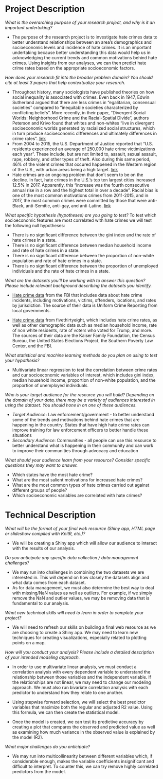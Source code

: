 # Project Description
*What is the overarching purpose of your research project, and why is it an important undertaking?*

- The purpose of the research project is to investigate hate crimes data to better understand relationships between an area’s demographics and socioeconomic levels and incidence of hate crimes. It is an important undertaking because better understanding this data would help us in acknowledging the current trends and common motivations behind hate crimes. Using insights from our analyses, we can then predict hate crime rates based on the appropriate socioeconomic factors.

*How does your research fit into the broader problem domain? You should cite at least 3 papers that help contextualize your research.*

- Throughout history, many sociologists have published theories on how social inequality is associated with crimes. Even back in 1947, Edwin Sutherland argued that there are less crimes in “egalitarian, consensual societies” compared to “inequitable societies characterized by conflicting beliefs”. More recently, in their paper, “Divergent Social Worlds: Neighborhood Crime and the Racial-Spatial Divide”, authors Peterson and Krivo found that whites and non-whites “live in divergent socioeconomic worlds generated by racialized social structures, which in turn produce socioeconomic differences and ultimately differences in crime rates”.
[link](http://faculty.washington.edu/matsueda/Papers/Inequality.pdf)
- From 2004 to 2015, the U.S. Department of Justice reported that “U.S. residents experienced an average of 250,000 hate crime victimizations each year”. These include, but are not limited to, assault, sexual assault, rape, robbery, and other types of theft. Also during this same period, 46% of the violent crimes that occured happened in the Western region of the U.S., with urban areas being a high target.
[link](https://www.bjs.gov/content/pub/pdf/hcv0415.pdf)
- Hate crimes are an ongoing problem that don’t seem to be on the decline. In fact, hate crimes in the U.S.’s top ten largest cities increased 12.5% in 2017. Apparently, this “increase was the fourth consecutive annual rise in a row and the highest total in over a decade”. Racial bias is one of the most common motivations crimes from 2011-2015, and in 2017, the most common crimes were committed by those that were anti-Black, anti-Semitic, anti-gay, and anti-Latino.
[link](https://csbs.csusb.edu/sites/csusb_csbs/files/2018%20Hate%20Final%20Report%205-14.pdf)

*What specific hypothesis (hypotheses) are you going to test?*
To test which socioeconomic features are most correlated with hate crimes we will test the following null hypotheses:
- There is no significant difference between the gini index and the rate of hate crimes in a state.
- There is no significant difference between median household income and rate of hate crimes in a state.
- There is no significant difference between the proportion of non-white population and rate of hate crimes in a state.
- There is no significant difference between the proportion of unemployed individuals and the rate of hate crimes in a state.

*What are the datasets you'll be working with to answer this question? Please include relevant background describing the datasets you identify.*

- [Hate crime data](https://ucr.fbi.gov/hate-crime/2016?fbclid=IwAR1XrwBRWJ40IyGjTS5iVbL6BGAhZEr3mCFthpispOog7p4zMfIGSL0jGy0) from the FBI that includes data about hate crime incidents, including motivations, victims, offenders, locations, and rates by jurisdiction. The source of their data is Uniform Crime Reporting from local governments.

- [Hate crime data](https://github.com/fivethirtyeight/data/tree/master/hate-crimes?fbclid=IwAR0QCVEZ251T-gjpKoidETkvmS3ohND_Wk21TmlD_vg7mdNNgRXJLkwQRpY) from fivethirtyeight, which includes hate crime rates, as well as other demographic data such as median household income, rate of non white residents, rate of voters who voted for Trump, and more. The sources of their data are the Kaiser Family Foundation, the Census Bureau, the United States Elections Project, the Southern Poverty Law Center, and the FBI.

*What statistical and machine learning methods do you plan on using to test your hypothesis?*
- Multivariate linear regression to test the correlation between crime rates and our socioeconomic variables of interest, which includes gini index, median household income, proportion of non-white population, and the proportion of unemployed individuals.

*Who is your target audience for the resource you will build? Depending on the domain of your data, there may be a variety of audiences interested in using the dataset. You should hone in on one of these audiences.*

- _Target Audience_: Law enforcement/government - to better understand some of the trends and motivations behind hate crimes that are happening in the country. States that have high hate crime rates can improve training for law enforcement officers to better handle these situations
- _Secondary Audience_: Communities - all people can use this resource to better understand what is happening in their community and can work to improve their communities through advocacy and education

*What should your audience learn from your resource?
Consider specific questions they may want to answer.*
- Which states have the most hate crime?
- What are the most salient motivations for increased hate crimes?
- What are the most common types of hate crimes carried out against different groups of people?
- Which socioeconomic variables are correlated with hate crimes?

# Technical Description
*What will be the format of your final web resource (Shiny app, HTML page or slideshow compiled with KnitR, etc.)?*

- We will be creating a Shiny app which will allow our audience to interact with the results of our analysis.

*Do you anticipate any specific data collection / data management challenges?*
- We may run into challenges in combining the two datasets we are interested in. This will depend on how closely the datasets align and what data comes from each dataset.
- As for data management, we must also determine the best way to deal with missing/NaN values as well as outliers. For example, if we simply remove the NaN and outlier values, we may be removing data that is fundamental to our analysis.

*What new technical skills will need to learn in order to complete your project?*

- We will need to refresh our skills on building a final web resource as we are choosing to create a Shiny app. We may need to learn new techniques for creating visualizations, especially related to plotting points on a map.

*How will you conduct your analysis? Please include a detailed description of your intended modeling approach.*

- In order to use multivariate linear analysis, we must conduct a correlation analysis with every dependent variable to understand the relationship between those variables and the independent variable. If the relationships are not linear, we may need to change our modeling approach. We must also run bivariate correlation analysis with each predictor to understand how they relate to one another.

- Using stepwise forward selection, we will select the best predictor variables that maximize both the regular and adjusted R2 value. Using this formula, we can then create the statistical model.

- Once the model is created, we can test its predictive accuracy by creating a plot that compares the observed and predicted value as well as examining how much variance in the observed value is explained by the model (R2).

*What major challenges do you anticipate?*
- We may run into multicollinearity between different variables which, if considerable enough, makes the variable coefficients insignificant and difficult to interpret. To counter this, we can try remove highly correlated predictors from the model.
